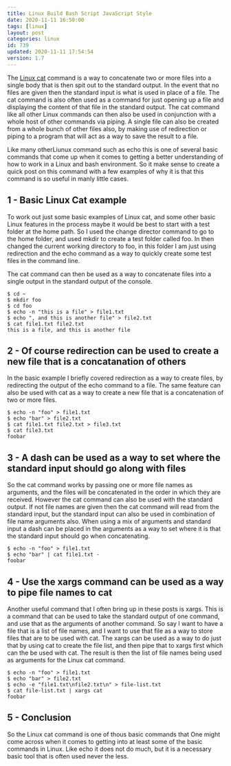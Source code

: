 ```yaml
---
title: Linux Build Bash Script JavaScript Style
date: 2020-11-11 16:50:00
tags: [linux]
layout: post
categories: linux
id: 739
updated: 2020-11-11 17:54:54
version: 1.7
---
```


The [Linux cat](https://en.wikipedia.org/wiki/Cat_%28Unix%29) command is a way to concatenate two or more files into a single body that is then spit out to the standard output. In the event that no files are given then the standard input is what is used in place of a file. The cat command is also often used as a command for just opening up a file and displaying the content of that file in the standard output. The cat command like all other Linux commands can then also be used in conjunction with a whole host of other commands via piping. A single file can also be created from a whole bunch of other files also, by making use of redirection or piping to a program that will act as a way to save the result to a file.

Like many otherLiunux command such as echo this is one of several basic commands that come up when it comes to getting a better understanding of how to work in a Linux and bash environment. So it make sense to create a quick post on this command with a few examples of why it is that this command is so useful in manly little cases.

<!-- more -->

## 1 - Basic Linux Cat example

To work out just some basic examples of Linux cat, and some other basic Linux features in the process maybe it would be best to start with a test folder at the home path. So I used the change director command to go to the home folder, and used mkdir to create a test folder called foo. In then changed the current working directory to foo, in this folder I am just using redirection and the echo command as a way to quickly create some test files in the command line.

The cat command can then be used as a way to concatenate files into a single output in the standard output of the console.

```
$ cd ~
$ mkdir foo
$ cd foo
$ echo -n "this is a file" > file1.txt
$ echo ", and this is another file" > file2.txt
$ cat file1.txt file2.txt
this is a file, and this is another file
```

## 2 - Of course redirection can be used to create a new file that is a concatanation of others

In the basic example I briefly covered redirection as a way to create files, by redirecting the output of the echo command to a file. The same feature can also be used with cat as a way to create a new file that is a concatenation of two or more files.

```
$ echo -n "foo" > file1.txt
$ echo "bar" > file2.txt
$ cat file1.txt file2.txt > file3.txt
$ cat file3.txt
foobar
```

## 3 - A dash can be used as a way to set where the standard input should go along with files

So the cat command works by passing one or more file names as arguments, and the files will be concatenated in the order in which they are received. However the cat command can also be used with the standard output. If not file names are given then the cat command will read from the standard input, but the standard input can also be used in combination of file name arguments also. When using a mix of arguments and standard input a dash can be placed in the arguments as a way to set where it is that the standard input should go when concatenating.

```
$ echo -n "foo" > file1.txt
$ echo "bar" | cat file1.txt -
foobar
```

## 4 - Use the xargs command can be used as a way to pipe file names to cat

Another useful command that I often bring up in these posts is xargs. This is a command that can be used to take the standard output of one command, and use that as the arguments of another command. So say I want to have a file that is a list of file names, and I want to use that file as a way to store files that are to be used with cat. The xargs can be used as a way to do just that by using cat to create the file list, and then pipe that to xargs first which can the be used with cat. The result is then the list of file names being used as arguments for the Linux cat command.

```
$ echo -n "foo" > file1.txt
$ echo "bar" > file2.txt
$ echo -e "file1.txt\nfile2.txt\n" > file-list.txt
$ cat file-list.txt | xargs cat
foobar
```

## 5 - Conclusion

So the Linux cat command is one of thous basic commands that One might come across when it comes to getting into at least some of the basic commands in Linux. Like echo it does not do much, but it is a necessary basic tool that is often used never the less.

